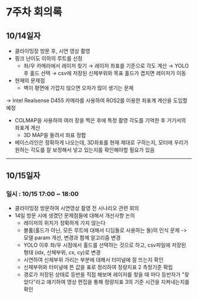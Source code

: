 # 7주차 회의록

## 10/14일자

- 클라이밍장 방문 후, 시연 영상 촬영
- 핑크 난이도 이하의 루트를 선정
    - 좌/우 카메라에서 레이저 찾기 → 레이저 좌표를 기준으로 각도 계산 → YOLO 후 홀드 선택 → csv에 저장된 신체부위와 목표 홀드가 겹치면 레이저가 이동
- 현재의 문제점
    - 벽이 평면에 가깝지 않으면 오차가 많이 생기는 문제

→ Intel Realsense D455 카메라를 사용하여 ROS2를 이용한 좌표계 계산을 도입할 예정

- COLMAP을 사용하여 여러 장을 찍은 후에 특정 촬영 각도를 기억한 후 거기서의 좌표계 계산
    - 3D MAP을 돌려서 좌표 정합
- 베이스라인은 정확하게 나오는데, 3D좌표를 현재 제대로 구하는지, 모터에 우리가 원하는 각도를 잘 보정해서 넣고 있는지를 확인해야할 필요가 있음

---

## 10/15일자

### 일시 : 10/15 17:00 ~ 18:00

- 클라이밍장 방문하여 시연영상 촬영 전 시나리오 관련 회의
- 14일 방문 시에 생겼던 문제점들에 대해서 개선사항 논의
  - 레이저의 위치가 정확하게 가지 않는다
  - 볼륨(홀드가 아닌, 모든 루트에 대해서 디딤돌로 사용하는 돌)의 인식 문제 -> 모델 param 개선, 변경과 함께 알고리즘 변경
  - YOLO 이후 좌/우 시점에서 홀드를 선택하는 것으로 하고, csv파일에 저장된 형태 (idx, 신체부위, cx, cy)로 변경
  - 시연하여 신체부위 가리는 부분에 대해서 터미널에 잘 뜨는지 확인
  - 신체부위와 터미널에 뜬 값을 표로 정리하여 정량지표 2 측정기준 확립
  - 경로가 저장된 상태로 등반을 직접 해보며 레이저를 찾을 때 마다 등반자가 "찾았다"라고 얘기하여 영상 편집을 통해 정량지표 3의 기준 시간을 지켜내는지를 확인
